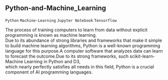 ## Python-and-Machine_Learning
`Python` `Machine-Learning` `Jupyter Notebook` `Tensorflow`
 
The process of training computers to learn from data without explicit programming is known as machine learning.   
Due to its abundance of strong libraries and frameworks that make it simple to build machine learning algorithms, 
Python is a well-known programming language for this purpose.A computer software that analyzes data can learn to 
forecast the outcome.Due to its strong frameworks, such scikit-learn-Machine Learning in Python and D3,   
which nearly perfectly satisfies all needs in this field, Python is a crucial component of AI programming languages. 
 
